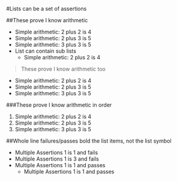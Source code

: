 #Lists can be a set of assertions

##These prove I know arithmetic
* Simple arithmetic: 2 plus 2 is 4
* Simple arithmetic: 2 plus 3 is 5
* Simple arithmetic: 3 plus 3 is 5
* List can contain sub lists
  - Simple arithmetic: 2 plus 2 is 4

> These prove I know arithmetic too

- Simple arithmetic: 2 plus 2 is 4
- Simple arithmetic: 2 plus 3 is 5
- Simple arithmetic: 3 plus 3 is 5

###These prove I know arithmetic in order
1. Simple arithmetic: 2 plus 2 is 4
11. Simple arithmetic: 2 plus 3 is 5
101. Simple arithmetic: 3 plus 3 is 5


##Whole line failures/passes bold the list items, not the list symbol 

* Multiple Assertions 1 is 1 and fails
* Multiple Assertions 1 is 3 and fails
* Multiple Assertions 1 is 1 and passes
  - Multiple Assertions 1 is 1 and passes

<!--OUTPUT
> **In da spec:** executed: 18, passed: 12, failed: 6, skipped: 1

#Lists can be a set of assertions

##These prove I know arithmetic
* Simple arithmetic: 2 plus 2 is **4**
* Simple arithmetic: 2 plus 3 is **5**
* Simple arithmetic: 3 plus 3 is **~~5~~ [6]**
* List can contain sub lists
  - Simple arithmetic: 2 plus 2 is **4**

> These prove I know arithmetic too

- Simple arithmetic: 2 plus 2 is **4**
- Simple arithmetic: 2 plus 3 is **5**
- Simple arithmetic: 3 plus 3 is **~~5~~ [6]**

###These prove I know arithmetic in order
1. Simple arithmetic: 2 plus 2 is **4**
11. Simple arithmetic: 2 plus 3 is **5**
101. Simple arithmetic: 3 plus 3 is **~~5~~ [6]**


##Whole line failures/passes bold the list items, not the list symbol 

* **~~Multiple Assertions 1 is 1 and fails~~**
* **~~Multiple Assertions 1 is 3 and fails~~**
* **Multiple Assertions 1 is 1 and passes**
  - **Multiple Assertions 1 is 1 and passes**
-->
